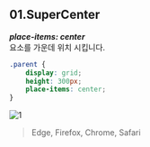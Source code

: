 
## 01.SuperCenter

***place-items: center*** <br>
요소를 가운데 위치 시킵니다.

```css
.parent {
    display: grid;
    height: 300px;  
    place-items: center;
}
```


![1](https://user-images.githubusercontent.com/7742074/131682851-7b8233d1-c11c-47b2-8966-1b8ecd9f19e4.jpg)

> Edge, Firefox, Chrome, Safari
